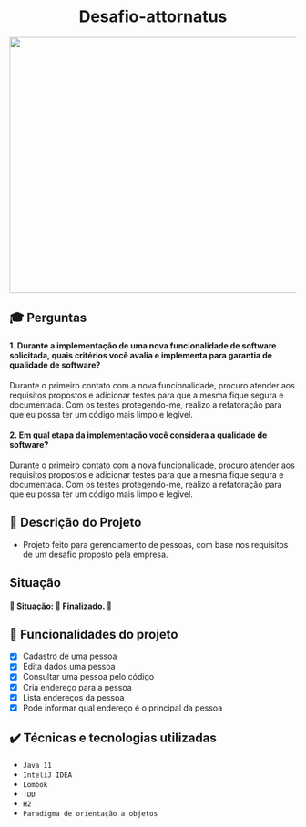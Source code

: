 
<h1 align="center">Desafio-attornatus</h1>

<p align="center">
  <img width="650" height="450" src="https://amureltec.com.br/wp-content/uploads/2022/06/logo-attornatus-1.png">
</p>

## 🎓 Perguntas
<h4> 1. Durante a implementação de uma nova funcionalidade de software solicitada, quais critérios você avalia e implementa para garantia de qualidade de software?</h4>
Durante o primeiro contato com a nova funcionalidade, procuro atender aos requisitos propostos e adicionar testes para que a mesma fique segura e documentada. Com os testes protegendo-me, realizo a refatoração para que eu possa ter um código mais limpo e legível.

<h4> 2. Em qual etapa da implementação você considera a qualidade de software?</h4>
Durante o primeiro contato com a nova funcionalidade, procuro atender aos requisitos propostos e adicionar testes para que a mesma fique segura e documentada. Com os testes protegendo-me, realizo a refatoração para que eu possa ter um código mais limpo e legível.

## 📁 Descrição do Projeto
- Projeto feito para gerenciamento de pessoas, com base nos requisitos de um desafio proposto pela empresa.

## Situação
<h4> 
	🚧  Situação: 🚀 Finalizado. 🚧
</h4>

## :hammer: Funcionalidades do projeto

- [x] Cadastro de uma pessoa
- [x] Edita dados uma pessoa
- [x] Consultar uma pessoa pelo código
- [x] Cria endereço para a pessoa
- [x] Lista endereços da pessoa
- [x] Pode informar qual endereço é o principal da pessoa

## ✔️ Técnicas e tecnologias utilizadas

- ``Java 11``
- ``InteliJ IDEA``
- ``Lombok``
- ``TDD``
- ``H2``
- ``Paradigma de orientação a objetos``
